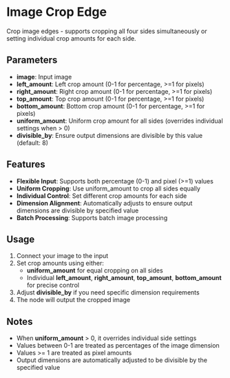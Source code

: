 # Image Crop Edge

Crop image edges - supports cropping all four sides simultaneously or setting individual crop amounts for each side.

## Parameters

- **image**: Input image
- **left_amount**: Left crop amount (0-1 for percentage, >=1 for pixels)
- **right_amount**: Right crop amount (0-1 for percentage, >=1 for pixels)
- **top_amount**: Top crop amount (0-1 for percentage, >=1 for pixels)
- **bottom_amount**: Bottom crop amount (0-1 for percentage, >=1 for pixels)
- **uniform_amount**: Uniform crop amount for all sides (overrides individual settings when > 0)
- **divisible_by**: Ensure output dimensions are divisible by this value (default: 8)

## Features

- **Flexible Input**: Supports both percentage (0-1) and pixel (>=1) values
- **Uniform Cropping**: Use uniform_amount to crop all sides equally
- **Individual Control**: Set different crop amounts for each side
- **Dimension Alignment**: Automatically adjusts to ensure output dimensions are divisible by specified value
- **Batch Processing**: Supports batch image processing

## Usage

1. Connect your image to the input
2. Set crop amounts using either:
   - **uniform_amount** for equal cropping on all sides
   - Individual **left_amount**, **right_amount**, **top_amount**, **bottom_amount** for precise control
3. Adjust **divisible_by** if you need specific dimension requirements
4. The node will output the cropped image

## Notes

- When **uniform_amount** > 0, it overrides individual side settings
- Values between 0-1 are treated as percentages of the image dimension
- Values >= 1 are treated as pixel amounts
- Output dimensions are automatically adjusted to be divisible by the specified value